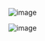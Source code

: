 

![image](https://user-images.githubusercontent.com/48536777/150600101-b492254f-be9a-4012-aa05-ca5481847a0c.png)

![image](C:\Users\joseph.clay\.config\joplin-desktop\resources\f8cacd3701ab4806ae204aebbab8368c.png)
